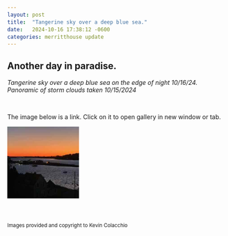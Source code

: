 ```yaml
---
layout: post
title:  "Tangerine sky over a deep blue sea."
date:   2024-10-16 17:38:12 -0600
categories: merritthouse update
---
```



<h2> Another day in paradise.  </h2>

 _Tangerine sky over a deep blue sea on the edge of night 10/16/24._
_Panoramic of storm clouds taken 10/15/2024_

<br>
<p>The image below is a link. Click on it to open gallery in new window or tab.</p>

<a href="https://www.icloud.com/sharedalbum/#B2L53qWtHXnOSZ" target="_blank" ><img src="/images/sunset10_16_2024.jpeg" alt="HTML tutorial" style="width:165px;height:165px;"></a>

<!--
https://share.icloud.com/photos/027niVAn81pvc0bz1eXqgnZcw
https://share.icloud.com/photos/05bK2Swlv0NW-Mc4lg41gGB7g -->


<br>

<sub> Images provided and copyright to Kevin Colacchio </sub>



<br>
